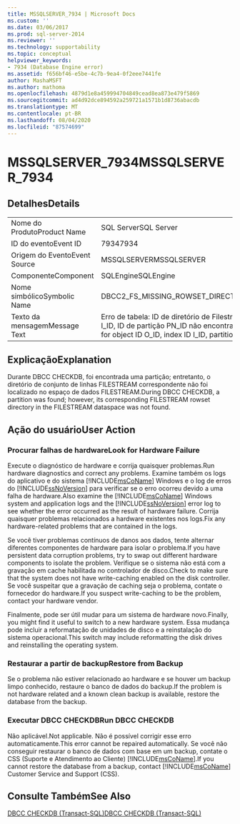 ```yaml
---
title: MSSQLSERVER_7934 | Microsoft Docs
ms.custom: ''
ms.date: 03/06/2017
ms.prod: sql-server-2014
ms.reviewer: ''
ms.technology: supportability
ms.topic: conceptual
helpviewer_keywords:
- 7934 (Database Engine error)
ms.assetid: f656bf46-e5be-4c7b-9ea4-0f2eee7441fe
author: MashaMSFT
ms.author: mathoma
ms.openlocfilehash: 4879d1e8a459994704849cead8ea873e479f5869
ms.sourcegitcommit: ad4d92dce894592a259721a1571b1d8736abacdb
ms.translationtype: MT
ms.contentlocale: pt-BR
ms.lasthandoff: 08/04/2020
ms.locfileid: "87574699"
---
```

# <a name="mssqlserver_7934"></a><span data-ttu-id="5c08d-102">MSSQLSERVER_7934</span><span class="sxs-lookup"><span data-stu-id="5c08d-102">MSSQLSERVER_7934</span></span>
    
## <a name="details"></a><span data-ttu-id="5c08d-103">Detalhes</span><span class="sxs-lookup"><span data-stu-id="5c08d-103">Details</span></span>  
  
|||  
|-|-|  
|<span data-ttu-id="5c08d-104">Nome do Produto</span><span class="sxs-lookup"><span data-stu-id="5c08d-104">Product Name</span></span>|<span data-ttu-id="5c08d-105">SQL Server</span><span class="sxs-lookup"><span data-stu-id="5c08d-105">SQL Server</span></span>|  
|<span data-ttu-id="5c08d-106">ID do evento</span><span class="sxs-lookup"><span data-stu-id="5c08d-106">Event ID</span></span>|<span data-ttu-id="5c08d-107">7934</span><span class="sxs-lookup"><span data-stu-id="5c08d-107">7934</span></span>|  
|<span data-ttu-id="5c08d-108">Origem do Evento</span><span class="sxs-lookup"><span data-stu-id="5c08d-108">Event Source</span></span>|<span data-ttu-id="5c08d-109">MSSQLSERVER</span><span class="sxs-lookup"><span data-stu-id="5c08d-109">MSSQLSERVER</span></span>|  
|<span data-ttu-id="5c08d-110">Componente</span><span class="sxs-lookup"><span data-stu-id="5c08d-110">Component</span></span>|<span data-ttu-id="5c08d-111">SQLEngine</span><span class="sxs-lookup"><span data-stu-id="5c08d-111">SQLEngine</span></span>|  
|<span data-ttu-id="5c08d-112">Nome simbólico</span><span class="sxs-lookup"><span data-stu-id="5c08d-112">Symbolic Name</span></span>|<span data-ttu-id="5c08d-113">DBCC2_FS_MISSING_ROWSET_DIRECTORY</span><span class="sxs-lookup"><span data-stu-id="5c08d-113">DBCC2_FS_MISSING_ROWSET_DIRECTORY</span></span>|  
|<span data-ttu-id="5c08d-114">Texto da mensagem</span><span class="sxs-lookup"><span data-stu-id="5c08d-114">Message Text</span></span>|<span data-ttu-id="5c08d-115">Erro de tabela: ID de diretório de Filestream F_ID para a ID de objeto O_ID, ID de índice I_ID, ID de partição PN_ID não encontrada.</span><span class="sxs-lookup"><span data-stu-id="5c08d-115">Table error: The Filestream directory ID F_ID for object ID O_ID, index ID I_ID, partition ID PN_ID was not found.</span></span>|  
  
## <a name="explanation"></a><span data-ttu-id="5c08d-116">Explicação</span><span class="sxs-lookup"><span data-stu-id="5c08d-116">Explanation</span></span>  
 <span data-ttu-id="5c08d-117">Durante DBCC CHECKDB, foi encontrada uma partição; entretanto, o diretório de conjunto de linhas FILESTREAM correspondente não foi localizado no espaço de dados FILESTREAM.</span><span class="sxs-lookup"><span data-stu-id="5c08d-117">During DBCC CHECKDB, a partition was found; however, its corresponding FILESTREAM rowset directory in the FILESTREAM dataspace was not found.</span></span>  
  
## <a name="user-action"></a><span data-ttu-id="5c08d-118">Ação do usuário</span><span class="sxs-lookup"><span data-stu-id="5c08d-118">User Action</span></span>  
  
### <a name="look-for-hardware-failure"></a><span data-ttu-id="5c08d-119">Procurar falhas de hardware</span><span class="sxs-lookup"><span data-stu-id="5c08d-119">Look for Hardware Failure</span></span>  
 <span data-ttu-id="5c08d-120">Execute o diagnóstico de hardware e corrija quaisquer problemas.</span><span class="sxs-lookup"><span data-stu-id="5c08d-120">Run hardware diagnostics and correct any problems.</span></span> <span data-ttu-id="5c08d-121">Examine também os logs do aplicativo e do sistema [!INCLUDE[msCoName](../../includes/msconame-md.md)] Windows e o log de erros do [!INCLUDE[ssNoVersion](../../includes/ssnoversion-md.md)] para verificar se o erro ocorreu devido a uma falha de hardware.</span><span class="sxs-lookup"><span data-stu-id="5c08d-121">Also examine the [!INCLUDE[msCoName](../../includes/msconame-md.md)] Windows system and application logs and the [!INCLUDE[ssNoVersion](../../includes/ssnoversion-md.md)] error log to see whether the error occurred as the result of hardware failure.</span></span> <span data-ttu-id="5c08d-122">Corrija quaisquer problemas relacionados a hardware existentes nos logs.</span><span class="sxs-lookup"><span data-stu-id="5c08d-122">Fix any hardware-related problems that are contained in the logs.</span></span>  
  
 <span data-ttu-id="5c08d-123">Se você tiver problemas contínuos de danos aos dados, tente alternar diferentes componentes de hardware para isolar o problema.</span><span class="sxs-lookup"><span data-stu-id="5c08d-123">If you have persistent data corruption problems, try to swap out different hardware components to isolate the problem.</span></span> <span data-ttu-id="5c08d-124">Verifique se o sistema não está com a gravação em cache habilitada no controlador de disco.</span><span class="sxs-lookup"><span data-stu-id="5c08d-124">Check to make sure that the system does not have write-caching enabled on the disk controller.</span></span> <span data-ttu-id="5c08d-125">Se você suspeitar que a gravação de caching seja o problema, contate o fornecedor do hardware.</span><span class="sxs-lookup"><span data-stu-id="5c08d-125">If you suspect write-caching to be the problem, contact your hardware vendor.</span></span>  
  
 <span data-ttu-id="5c08d-126">Finalmente, pode ser útil mudar para um sistema de hardware novo.</span><span class="sxs-lookup"><span data-stu-id="5c08d-126">Finally, you might find it useful to switch to a new hardware system.</span></span> <span data-ttu-id="5c08d-127">Essa mudança pode incluir a reformatação de unidades de disco e a reinstalação do sistema operacional.</span><span class="sxs-lookup"><span data-stu-id="5c08d-127">This switch may include reformatting the disk drives and reinstalling the operating system.</span></span>  
  
### <a name="restore-from-backup"></a><span data-ttu-id="5c08d-128">Restaurar a partir de backup</span><span class="sxs-lookup"><span data-stu-id="5c08d-128">Restore from Backup</span></span>  
 <span data-ttu-id="5c08d-129">Se o problema não estiver relacionado ao hardware e se houver um backup limpo conhecido, restaure o banco de dados do backup.</span><span class="sxs-lookup"><span data-stu-id="5c08d-129">If the problem is not hardware related and a known clean backup is available, restore the database from the backup.</span></span>  
  
### <a name="run-dbcc-checkdb"></a><span data-ttu-id="5c08d-130">Executar DBCC CHECKDB</span><span class="sxs-lookup"><span data-stu-id="5c08d-130">Run DBCC CHECKDB</span></span>  
 <span data-ttu-id="5c08d-131">Não aplicável.</span><span class="sxs-lookup"><span data-stu-id="5c08d-131">Not applicable.</span></span> <span data-ttu-id="5c08d-132">Não é possível corrigir esse erro automaticamente.</span><span class="sxs-lookup"><span data-stu-id="5c08d-132">This error cannot be repaired automatically.</span></span> <span data-ttu-id="5c08d-133">Se você não conseguir restaurar o banco de dados com base em um backup, contate o CSS (Suporte e Atendimento ao Cliente) [!INCLUDE[msCoName](../../includes/msconame-md.md)].</span><span class="sxs-lookup"><span data-stu-id="5c08d-133">If you cannot restore the database from a backup, contact [!INCLUDE[msCoName](../../includes/msconame-md.md)] Customer Service and Support (CSS).</span></span>  
  
## <a name="see-also"></a><span data-ttu-id="5c08d-134">Consulte Também</span><span class="sxs-lookup"><span data-stu-id="5c08d-134">See Also</span></span>  
 [<span data-ttu-id="5c08d-135">DBCC CHECKDB &#40;Transact-SQL&#41;</span><span class="sxs-lookup"><span data-stu-id="5c08d-135">DBCC CHECKDB &#40;Transact-SQL&#41;</span></span>](/sql/t-sql/database-console-commands/dbcc-checkdb-transact-sql)  
  
  
